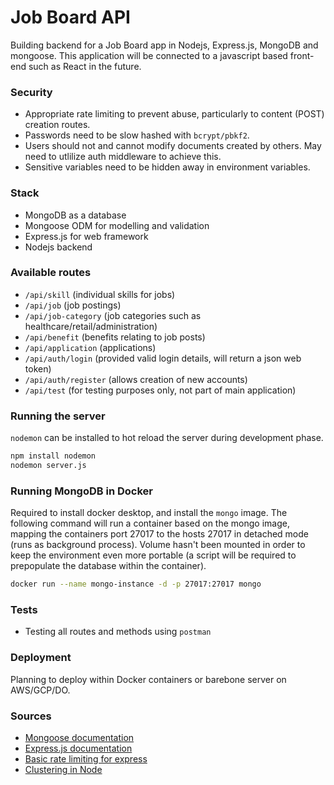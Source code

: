 # Job Board API
Building backend for a Job Board app in Nodejs, Express.js, MongoDB and mongoose. This application will be connected to a javascript based front-end such as React in the future.

### Security
- Appropriate rate limiting to prevent abuse, particularly to content (POST) creation routes.
- Passwords need to be slow hashed with `bcrypt/pbkf2`.
- Users should not and cannot modify documents created by others. May need to utlilize auth middleware to achieve this.
- Sensitive variables need to be hidden away in environment variables.

### Stack
- MongoDB as a database
- Mongoose ODM for modelling and validation
- Express.js for web framework
- Nodejs backend

### Available routes
- `/api/skill` (individual skills for jobs)
- `/api/job` (job postings)
- `/api/job-category` (job categories such as healthcare/retail/administration)
- `/api/benefit` (benefits relating to job posts)
- `/api/application` (applications)
- `/api/auth/login` (provided valid login details, will return a json web token)
- `/api/auth/register` (allows creation of new accounts)
- `/api/test` (for testing purposes only, not part of main application)

### Running the server 
`nodemon` can be installed to hot reload the server during development phase.

```sh
npm install nodemon
nodemon server.js
```

### Running MongoDB in Docker
Required to install docker desktop, and install the `mongo` image.
The following command will run a container based on the mongo image, mapping the containers port 27017 to the hosts 27017 in detached mode (runs as background process). Volume hasn't been mounted in order to keep the environment even more portable (a script will be required to prepopulate the database within the container).
```sh
docker run --name mongo-instance -d -p 27017:27017 mongo
```

### Tests
- Testing all routes and methods using `postman`

### Deployment
Planning to deploy within Docker containers or barebone server on AWS/GCP/DO.

### Sources
- [Mongoose documentation](https://www.npmjs.com/package/mongoose)
- [Express.js documentation](https://expressjs.com/)
- [Basic rate limiting for express](https://www.npmjs.com/package/express-rate-limit)
- [Clustering in Node](https://nodejs.org/api/cluster.html)